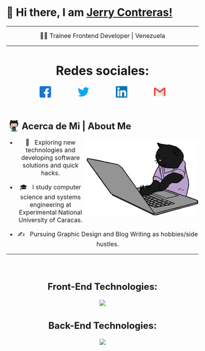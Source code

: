 <div>

# 👋 Hi there, I am <a href="https://jspace.netlify.app/">Jerry Contreras!</a> 

<hr> 

<div>
 

<div style="text-align: center; font-size: 1rem;" align='center'> 👨‍💻 Trainee Frontend Developer | Venezuela </p>

<div>

<hr>
 
# Redes sociales:

<div align='center' style="display: flex; flex-wrap: wrap; justify-content: center; align-items: flex-start; column-gap: 20px;">
<a margin='0 0.8rem' style="margin: 0 0.8rem; outline: none;" href='https://www.facebook.com/1miradadisident' target='_blank'><img src='./assets/social-media/facebook.svg' alt='Facebook' width='30'/></a>&nbsp;
<a margin='0 0.8rem' style="margin: 0 0.8rem; outline: none;" href="https://twitter.com/1miradadisident" target="_blank"><img src="./assets/social-media/twitter.svg" alt="Twitter" width="30"  /></a>&nbsp;
<a margin='0 0.8rem' style="margin: 0 0.8rem; outline: none;" href="https://www.linkedin.com/jtech2022" target="blank"><img src="./assets/social-media/linkedin.svg" alt="Linked In" width="30" /></a>&nbsp;
<a margin='0 0.8rem' style="margin: 0 0.8rem; outline: none;" href='mailto:profesional.it2800@gmail.com' target='_blank'><img src="./assets/social-media/gmail.svg" width="30" alt="Correo" /></a>


</div>




<br />

<h2 style="display: flex; align-items: center; margin-bottom: 1rem;"><img style="width: 40px; margin: 0;" src="./assets/Octocat/Octocat.png" alt="🌟" width='40' />Acerca de Mi | About Me </h2>



<img align='right' src="https://github.com/BhavyaCodes/BhavyaCodes/blob/master/.github/cat.gif" height="" width="300" alt="coding cat">

- 🤔 &nbsp; Exploring new technologies and developing software solutions and quick hacks.

- 🎓 &nbsp; I study computer science and systems engineering at Experimental National University of Caracas.

- ✍️ &nbsp; Pursuing Graphic Design and Blog Writing as hobbies/side hustles.

<hr>

<!-- <h3> 🛠 &nbsp;Tech Stack</h3> -->

<br/>


 ## Front-End Technologies: 

 
 <p align="center">
  <a href="https://skillicons.dev">
    <img src="https://skillicons.dev/icons?i=markdown,html,css,js," />
  </a>
</p>

 ## Back-End Technologies:
<p align="center">
  <a href="https://skillicons.dev">
    <img src="https://skillicons.dev/icons?i=mysql,php,git" />
  </a>
</p>
